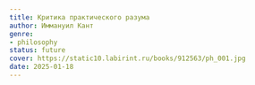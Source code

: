 ```yaml
---
title: Критика практического разума
author: Иммануил Кант
genre:
- philosophy
status: future
cover: https://static10.labirint.ru/books/912563/ph_001.jpg
date: 2025-01-18
---
```


